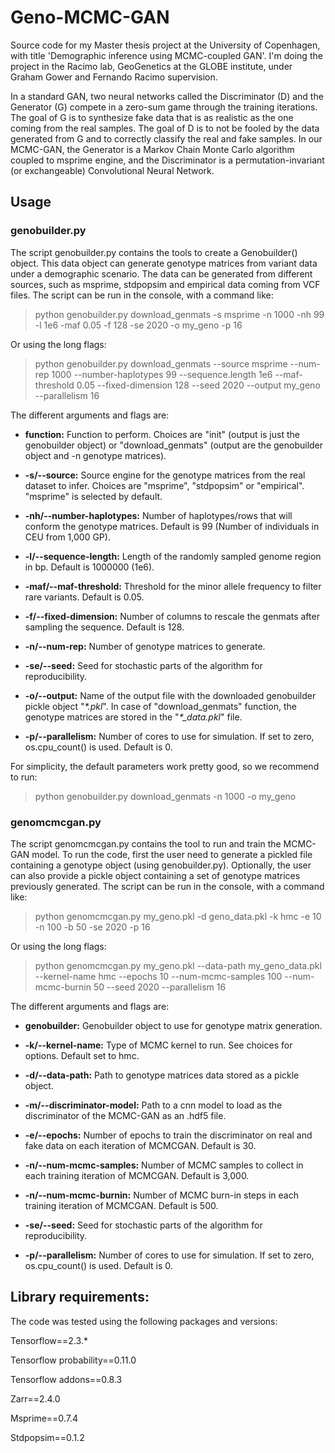 # Geno-MCMC-GAN
Source code for my Master thesis project at the University of Copenhagen, with title 'Demographic inference using MCMC-coupled GAN'. I'm doing the project in the  Racimo lab, GeoGenetics at the GLOBE institute, under Graham Gower and Fernando Racimo supervision.

In a standard GAN, two neural networks called the Discriminator (D) and the Generator (G) compete in a zero-sum game through the training iterations. The goal of G is to synthesize fake data that is as realistic as the one coming from the real samples. The goal of D is to not be fooled by the data generated from G and to correctly classify the real and fake samples. In our MCMC-GAN, the Generator is a Markov Chain Monte Carlo algorithm coupled to msprime engine, and the Discriminator is a permutation-invariant (or exchangeable) Convolutional Neural Network.


## Usage
### genobuilder.py

The script genobuilder.py contains the tools to create a Genobuilder() object. This data object can generate genotype matrices from variant data under a demographic scenario. The data can be generated from different sources, such as msprime, stdpopsim and empirical data coming from VCF files. The script can be run in the console, with a command like:

> python genobuilder.py download_genmats -s msprime -n 1000 -nh 99 -l 1e6 -maf 0.05 -f 128 -se 2020 -o my_geno -p 16

Or using the long flags:

> python genobuilder.py download_genmats --source msprime --num-rep 1000  --number-haplotypes 99 --sequence.length 1e6 --maf-threshold 0.05 --fixed-dimension 128 --seed 2020 --output my_geno --parallelism 16

The different arguments and flags are:

- **function:** Function to perform. Choices are "init" (output is just the genobuilder object) or "download_genmats" (output are the genobuilder object and -n genotype matrices).

- **-s/--source:** Source engine for the genotype matrices from the real dataset to infer. Choices are "msprime", "stdpopsim" or "empirical". "msprime" is selected by default.

- **-nh/--number-haplotypes:** Number of haplotypes/rows that will conform the genotype matrices. Default is 99 (Number of individuals in CEU from 1,000 GP).

- **-l/--sequence-length:** Length of the randomly sampled genome region in bp. Default is 1000000 (1e6).

- **-maf/--maf-threshold:** Threshold for the minor allele frequency to filter rare variants. Default is 0.05.

- **-f/--fixed-dimension:** Number of columns to rescale the genmats after sampling the sequence. Default is 128.

- **-n/--num-rep:** Number of genotype matrices to generate.

- **-se/--seed:** Seed for stochastic parts of the algorithm for reproducibility.

- **-o/--output:** Name of the output file with the downloaded genobuilder pickle object "*\*.pkl*". In case of "download_genmats" function, the genotype matrices are stored in the "*\*_data.pkl*" file.

- **-p/--parallelism:** Number of cores to use for simulation. If set to zero, os.cpu_count() is used. Default is 0.

For simplicity, the default parameters work pretty good, so we recommend to run:

> python genobuilder.py download_genmats -n 1000 -o my_geno


### genomcmcgan.py

The script genomcmcgan.py contains the tool to run and train the MCMC-GAN model. To run the code, first the user need to generate a pickled file containing a genotype object (using genobuilder.py). Optionally, the user can also provide a pickle object containing a set of genotype matrices previously generated. The script can be run in the console, with a command like:

> python genomcmcgan.py my_geno.pkl -d geno_data.pkl -k hmc -e 10 -n 100 -b 50 -se 2020 -p 16

Or using the long flags:

> python genomcmcgan.py my_geno.pkl --data-path my_geno_data.pkl --kernel-name hmc --epochs 10 --num-mcmc-samples 100 --num-mcmc-burnin 50 --seed 2020 --parallelism 16

The different arguments and flags are:

- **genobuilder:** Genobuilder object to use for genotype matrix generation.

- **-k/--kernel-name:** Type of MCMC kernel to run. See choices for options. Default set to hmc.

- **-d/--data-path:** Path to genotype matrices data stored as a pickle object.

- **-m/--discriminator-model:** Path to a cnn model to load as the discriminator of the MCMC-GAN as an .hdf5 file.

- **-e/--epochs:** Number of epochs to train the discriminator on real and fake data on each iteration of MCMCGAN. Default is 30.

- **-n/--num-mcmc-samples:** Number of MCMC samples to collect in each training iteration of MCMCGAN. Default is 3,000.

- **-n/--num-mcmc-burnin:** Number of MCMC burn-in steps in each training iteration of MCMCGAN. Default is 500.

- **-se/--seed:** Seed for stochastic parts of the algorithm for reproducibility.

- **-p/--parallelism:** Number of cores to use for simulation. If set to zero, os.cpu_count() is used. Default is 0.


## Library requirements:

The code was tested using the following packages and versions:

Tensorflow==2.3.*

Tensorflow probability==0.11.0

Tensorflow addons==0.8.3

Zarr==2.4.0

Msprime==0.7.4

Stdpopsim==0.1.2
